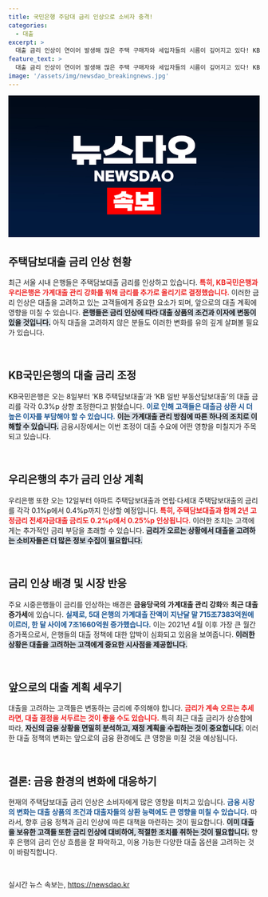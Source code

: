 ```yaml
---
title: 국민은행 주담대 금리 인상으로 소비자 충격!
categories:
  - 대출
excerpt: >
  대출 금리 인상이 연이어 발생해 많은 주택 구매자와 세입자들의 시름이 깊어지고 있다! KB국민은행과 우리은행이 금리를 최대 0.4%p까지 인상하면서 가계대출 관리가 더욱 강화되는 분위기. 이제 대출 계획이 있다면 서두르는 게 좋을 듯!
feature_text: >
  대출 금리 인상이 연이어 발생해 많은 주택 구매자와 세입자들의 시름이 깊어지고 있다! KB국민은행과 우리은행이 금리를 최대 0.4%p까지 인상하면서 가계대출 관리가 더욱 강화되는 분위기. 이제 대출 계획이 있다면 서두르는 게 좋을 듯!
image: '/assets/img/newsdao_breakingnews.jpg'
---
```


<p><img src="/assets/img/newsdao_breakingnews.jpg" alt="koreaapp 속보" /></p>

<h2 data-ke-size="size26">주택담보대출 금리 인상 현황</h2>

<p data-ke-size="size16">최근 서울 시내 은행들은 주택담보대출 금리를 인상하고 있습니다. <b><span style="color: #ee2323;">특히, KB국민은행과 우리은행은 가계대출 관리 강화를 위해 금리를 추가로 올리기로 결정했습니다.</span></b> 이러한 금리 인상은 대출을 고려하고 있는 고객들에게 중요한 요소가 되며, 앞으로의 대출 계획에 영향을 미칠 수 있습니다. <b><span style="background-color: #21538527;">은행들은 금리 인상에 따라 대출 상품의 조건과 이자에 변동이 있을 것입니다.</span></b> 아직 대출을 고려하지 않은 분들도 이러한 변화를 유의 깊게 살펴볼 필요가 있습니다.</p>

<p data-ke-size="size16">&nbsp;</p>

<h2 data-ke-size="size26">KB국민은행의 대출 금리 조정</h2>

<p data-ke-size="size16">KB국민은행은 오는 8일부터 ‘KB 주택담보대출’과 ‘KB 일반 부동산담보대출’의 대출 금리를 각각 0.3%p 상향 조정한다고 밝혔습니다. <b><span style="color: #1a5490;">이로 인해 고객들은 대출금 상환 시 더 높은 이자를 부담해야 할 수 있습니다.</span></b> <b><span style="background-color: #21538527;">이는 가계대출 관리 방침에 따른 하나의 조치로 이해할 수 있습니다.</span></b> 금융시장에서는 이번 조정이 대출 수요에 어떤 영향을 미칠지가 주목되고 있습니다.</p> 

<p data-ke-size="size16">&nbsp;</p>

<h2 data-ke-size="size26">우리은행의 추가 금리 인상 계획</h2>

<p data-ke-size="size16">우리은행 또한 오는 12일부터 아파트 주택담보대출과 연립·다세대 주택담보대출의 금리를 각각 0.1%p에서 0.4%p까지 인상할 예정입니다. <b><span style="color: #ee2323;">특히, 주택담보대출과 함께 2년 고정금리 전세자금대출 금리도 0.2%p에서 0.25%p 인상됩니다.</span></b> 이러한 조치는 고객에게는 추가적인 금리 부담을 초래할 수 있습니다. <b><span style="background-color: #21538527;">금리가 오르는 상황에서 대출을 고려하는 소비자들은 더 많은 정보 수집이 필요합니다.</span></b></p>

<p data-ke-size="size16">&nbsp;</p>

<h2 data-ke-size="size26">금리 인상 배경 및 시장 반응</h2>

<p data-ke-size="size16">주요 시중은행들이 금리를 인상하는 배경은 <b>금융당국의 가계대출 관리 강화</b>와 <b>최근 대출 증가세</b>에 있습니다. <b><span style="color: #1a5490;">실제로, 5대 은행의 가계대출 잔액이 지난달 말 715조7383억원에 이르러, 한 달 사이에 7조1660억원 증가했습니다.</span></b> 이는 2021년 4월 이후 가장 큰 월간 증가폭으로서, 은행들의 대출 정책에 대한 압박이 심화되고 있음을 보여줍니다. <b><span style="background-color: #21538527;">이러한 상황은 대출을 고려하는 고객에게 중요한 시사점을 제공합니다.</span></b></p>

<p data-ke-size="size16">&nbsp;</p>

<h2 data-ke-size="size26">앞으로의 대출 계획 세우기</h2>

<p data-ke-size="size16">대출을 고려하는 고객들은 변동하는 금리에 주의해야 합니다. <b><span style="color: #ee2323;">금리가 계속 오르는 추세라면, 대출 결정을 서두르는 것이 좋을 수도 있습니다.</span></b> 특히 최근 대출 금리가 상승함에 따라, <b><span style="background-color: #21538527;">자신의 금융 상황을 면밀히 분석하고, 재정 계획을 수립하는 것이 중요합니다.</span></b> 이러한 대출 정책의 변화는 앞으로의 금융 환경에도 큰 영향을 미칠 것을 예상됩니다.</p>

<p data-ke-size="size16">&nbsp;</p>

<h2 data-ke-size="size26">결론: 금융 환경의 변화에 대응하기</h2>

<p data-ke-size="size16">현재의 주택담보대출 금리 인상은 소비자에게 많은 영향을 미치고 있습니다. <b><span style="color: #1a5490;">금융 시장의 변화는 대출 상품의 조건과 대출자들의 상환 능력에도 큰 영향을 미칠 수 있습니다.</span></b> 따라서, 향후 금융 정책과 금리 인상에 따른 대책을 마련하는 것이 필요합니다. <b><span style="background-color: #21538527;">이미 대출을 보유한 고객들 또한 금리 인상에 대비하여, 적절한 조치를 취하는 것이 필요합니다.</span></b> 향후 은행의 금리 인상 흐름을 잘 파악하고, 이용 가능한 다양한 대출 옵션을 고려하는 것이 바람직합니다.</p>

<p data-ke-size="size16">&nbsp;</p>
실시간 뉴스 속보는, <a href="https://newsdao.kr" rel="dofollow">https://newsdao.kr</a>


